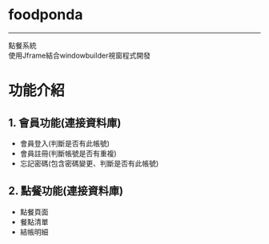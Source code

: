 # foodponda
---
點餐系統  
使用Jframe結合windowbuilder視窗程式開發
# 功能介紹
## 1. 會員功能(連接資料庫)
 - 會員登入(判斷是否有此帳號)   
 - 會員註冊(判斷帳號是否有重複)  
 - 忘記密碼(包含密碼變更、判斷是否有此帳號)  
## 2. 點餐功能(連接資料庫)
 - 點餐頁面  
 - 餐點清單  
 - 結帳明細  

